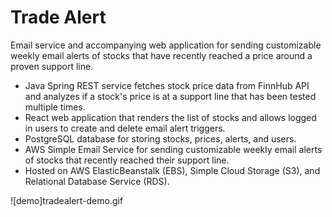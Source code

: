 # Trade Alert

Email service and accompanying web application for sending customizable weekly email alerts of stocks that have recently reached a price around a proven support line.


- Java Spring REST service fetches stock price data from FinnHub API and analyzes if a stock's price is at a support line that has been tested multiple times.
- React web application that renders the list of stocks and allows logged in users to create and delete email alert triggers.
- PostgreSQL database for storing stocks, prices, alerts, and users.
- AWS Simple Email Service for sending customizable weekly email alerts of stocks that recently reached their support line.
- Hosted on AWS ElasticBeanstalk (EBS), Simple Cloud Storage (S3), and Relational Database Service (RDS).



![demo]tradealert-demo.gif









